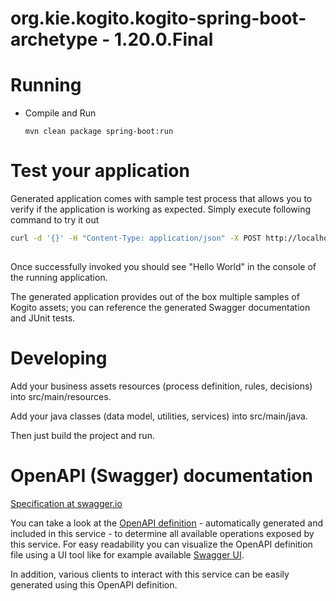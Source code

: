 # org.kie.kogito.kogito-spring-boot-archetype - 1.20.0.Final #

# Running

- Compile and Run

    ```
    mvn clean package spring-boot:run    
    ```

# Test your application

Generated application comes with sample test process that allows you to verify if the application is working as expected. Simply execute following command to try it out

```sh
curl -d '{}' -H "Content-Type: application/json" -X POST http://localhost:8080/greetings
                                                             
```

Once successfully invoked you should see "Hello World" in the console of the running application.

The generated application provides out of the box multiple samples of Kogito assets; you can reference the generated Swagger documentation and JUnit tests.

# Developing

Add your business assets resources (process definition, rules, decisions) into src/main/resources.

Add your java classes (data model, utilities, services) into src/main/java.

Then just build the project and run.


# OpenAPI (Swagger) documentation
[Specification at swagger.io](https://swagger.io/docs/specification/about/)

You can take a look at the [OpenAPI definition](http://localhost:8080/v3/api-docs) - automatically generated and included in this service - to determine all available operations exposed by this service. For easy readability you can visualize the OpenAPI definition file using a UI tool like for example available [Swagger UI](https://editor.swagger.io).

In addition, various clients to interact with this service can be easily generated using this OpenAPI definition.